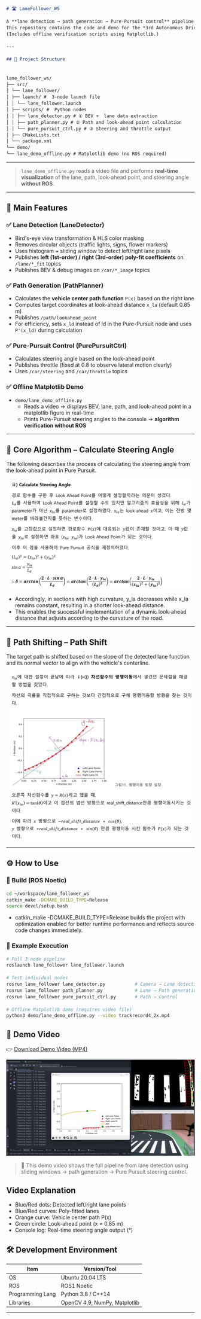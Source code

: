 ```markdown
# 🛣️ LaneFollower_WS

A **lane detection → path generation → Pure-Pursuit control** pipeline based on ROS Noetic.  
This repository contains the code and demo for the *3rd Autonomous Driving Software Competition(제3회 미래형자동차 자율주행 SW 경진대회)* during the 2024 summer vacation at Konkuk University.  
(Includes offline verification scripts using Matplotlib.)

---

## 📁 Project Structure


lane_follower_ws/
├── src/
│ └── lane_follower/
│ ├── launch/ #  3-node launch file
│ │ └── lane_follower.launch
│ ├── scripts/ #  Python nodes
│ │ ├── lane_detector.py # ① BEV +  lane data extraction
│ │ ├── path_planner.py # ② Path and look-ahead point calculation
│ │ └── pure_pursuit_ctrl.py # ③ Steering and throttle output
│ ├── CMakeLists.txt
│ └── package.xml
└── demo/
└── lane_demo_offline.py # Matplotlib demo (no ROS required)
```

---
> `lane_demo_offline.py` reads a video file and performs **real-time visualization** of the lane, path, look-ahead point, and steering angle **without ROS**.

---

## 🚀 Main Features

### ✅ Lane Detection (LaneDetector)
* Bird's-eye view transformation & HLS color masking  
* Removes circular objects (traffic lights, signs, flower markers)  
* Uses histogram + sliding window to detect left/right lane pixels  
* Publishes **left (1st-order) / right (3rd-order) poly-fit coefficients** on `/lane/*_fit` topics  
* Publishes BEV & debug images on `/car/*_image` topics  

### ✅ Path Generation (PathPlanner)
* Calculates the **vehicle center path function** `P(x)` based on the right lane  
* Computes target coordinates at look-ahead distance `x_la` (default 0.85 m)  
* Publishes `/path/lookahead_point`  
* For efficiency, sets `x_ld` instead of ld in the Pure-Pursuit node and uses `P'(x_ld)` during calculation  

### ✅ Pure-Pursuit Control (PurePursuitCtrl)
* Calculates steering angle based on the look-ahead point  
* Publishes throttle (fixed at 0.8 to observe lateral motion clearly)  
* Uses `/car/steering` and `/car/throttle` topics 

### ✅ Offline Matplotlib Demo
* `demo/lane_demo_offline.py`  
  * Reads a video → displays BEV, lane, path, and look-ahead point in a matplotlib figure in real-time  
  * Prints Pure-Pursuit steering angles to the console → **algorithm verification without ROS**

---

## 🧠 Core Algorithm – Calculate Steering Angle

The following describes the process of calculating the steering angle from the look-ahead point in Pure Pursuit.

![Steering Angle Formula](./docs/steering_formula.png)

- Accordingly, in sections with high curvature, y_la  decreases while x_la remains constant, resulting in a shorter look-ahead distance.
- This enables the successful implementation of a dynamic look-ahead distance that adjusts according to the curvature of the road.
---

## 🔀 Path Shifting – Path Shift

The target path is shifted based on the slope of the detected lane function and its normal vector to align with the vehicle's centerline.

![Path Shift Explanation](./docs/path_shift.png)

---

## ⚙️ How to Use

### 🔧 Build (ROS Noetic)

```bash
cd ~/workspace/lane_follower_ws
catkin_make -DCMAKE_BUILD_TYPE=Release
source devel/setup.bash
```
- catkin_make -DCMAKE_BUILD_TYPE=Release builds the project with optimization enabled for better runtime performance and reflects source code changes immediately.

### 🚀 Example Execution

```bash
# Full 3-node pipeline
roslaunch lane_follower lane_follower.launch

# Test individual nodes
rosrun lane_follower lane_detector.py           # Camera → Lane detection
rosrun lane_follower path_planner.py            # Lane → Path generation
rosrun lane_follower pure_pursuit_ctrl.py       # Path → Control

# Offline Matplotlib demo (requires video file)
python3 demo/lane_demo_offline.py --video trackrecord4_2x.mp4
```

## 🎥 Demo Video

👉 [Download Demo Video (MP4)](https://github.com/imhyeonwoo/Sliding-Windows-Path-Planning-Pure-Pursuit/raw/main/videos/demo_lane_follower.mp4)

[![Demo Video](./videos/demo_thumbnail.png)](https://github.com/imhyeonwoo/Sliding-Windows-Path-Planning-Pure-Pursuit/raw/main/videos/demo_lane_follower.mp4)

> 🔸  This demo video shows the full pipeline from lane detection using sliding windows → path generation → Pure Pursuit steering control.

## Video Explanation
- Blue/Red dots: Detected left/right lane points
- Blue/Red curves: Poly-fitted lanes
- Orange curve: Vehicle center path P(x)
- Green circle: Look-ahead point (x = 0.85 m)
- Console log: Real-time steering angle output (°)

## 🛠️ Development Environment

| Item            | Version/Tool             |
|-----------------|------------------------|
| OS              | Ubuntu 20.04 LTS           |
| ROS             | ROS1 Noetic            |
| Programming Lang	            | Python 3.8 / C++14    |
| Libraries            | OpenCV 4.9, NumPy, Matplotlib    |

---

